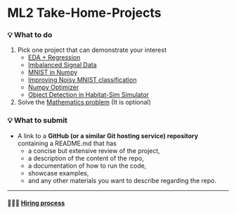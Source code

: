 # ML2 Take-Home-Projects
### 💡 What to do
1. Pick one project that can demonstrate your interest 
    * [EDA + Regression](https://github.com/kc-ml2/Take-Home-Projects/tree/main/EDA%2BRegression)
    * [Imbalanced Signal Data](https://github.com/kc-ml2/Take-Home-Projects/tree/main/Imbalanced-Signal-Data)
    * [MNIST in Numpy](https://github.com/kc-ml2/Take-Home-Projects/tree/main/MNIST%20in%20Numpy)
    * [Improving Noisy MNIST classification](https://github.com/kc-ml2/Take-Home-Projects/tree/main/NoisyMNIST)
    * [Numpy Optimizer](https://github.com/kc-ml2/Take-Home-Projects/tree/main/Numpy%20Optimizer)
    * [Object Detection in Habitat-Sim Simulator](https://github.com/kc-ml2/Take-Home-Projects/tree/main/Object%20detection%20in%20Habitat-sim)
2. Solve the [Mathematics problem](https://github.com/kc-ml2/Take-Home-Projects/tree/main/Mathematics)&nbsp;(It is optional)
### 💡 What to submit
* A link to a <b>GitHub (or a similar Git hosting service) repository</b> containing a README.md that has
    * a concise but extensive review of the project,
    * a description of the content of the repo,
    * a documentation of how to run the code,
    * showcase examples,
    * and any other materials you want to describe regarding the repo.
-----
#### 👨🏻‍💻 [Hiring process](https://www.kc-ml2.com/careers_info)
